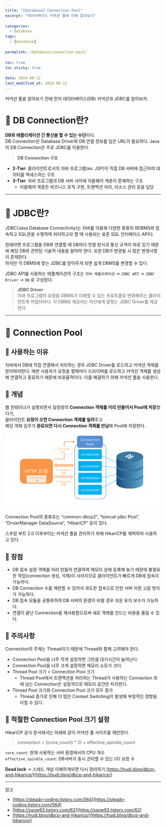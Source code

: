 ```yaml
---
title: "[Database] Connection Pool"
excerpt: "데이터베이스 커넥션 풀에 대해 알아보기"

categories:
  - Database
tags:
  - [Database]

permalink: /database/connection-pool/

toc: true
toc_sticky: true

date: 2024-08-12
last_modified_at: 2024-08-12
---
```

커넥션 풀을 알아보기 전에 먼저 데이터베이스(DB) 커넥션과 JDBC를 알아보자.  

# 🕍 DB Connection란?
**DB와 애플리케이션 간 통신을 할 수 있는 수단**이다.  
DB Connection은 Database Driver와 DB 연결 정보를 담은 URL이 필요하다. Java의 DB Connection은 주로 JDBC를 이용한다.

>**DB Connection 구조**  
- **2-Tier**: 클라이언트로서의 자바 프로그램(ex: JSP)이 직접 DB 서버에 접근하여 데이터를 엑세스하는 구조
- **3-Tier**: 자바 프로그램과 DB 서버 사이에 미들웨어 계층이 존재하는 구조
  - 미들웨어 계층은 비즈니스 로직 구현, 트랜잭션 처리, 리소스 관리 등을 담당

---

# 🌁 JDBC란?
JDBC(Java Database Connectivity)는 자바를 이용해 다양한 종류의 RDBMS와 접속하고 SQL문을 수행하여 처리하고자 할 때 사용되는 표준 SQL 인터페이스 API다.

원래라면 프로그램을 DB와 연결할 때 DB마다 연결 방식과 통신 규격이 따로 있기 때문에 해당 DB와 관련된 기술적 내용을 알아야 한다. 또한 DB가 변경될 시 많은 변경사항이 존재한다.  
하지만 각 DBMS에 맞는 JDBC를 받아주게 되면 쉽게 DBMS를 변경할 수 있다.

JDBC API를 사용하는 애플케이션의 구조는 `자바 애플리케이션` → `JDBC API` → `JDBC Driver` → `DB` 로 구성된다.

>**JDBC Driver**  
자바 프로그램의 요청을 DBMS가 이해할 수 있는 프로토콜로 변화해주는 클라이언트측 어댑터이다. 각 DBMS 제공자는 자신에게 알맞는 JDBC Driver를 제공한다.

---

# 🍑 Connection Pool
## 🐤 사용하는 이유
자바에서 DB에 직접 연결해서 처리하는 경우 JDBC Driver를 로드하고 커넥션 객체를 받아와야한다. 매번 사용자가 요청을 할때마다 드라이버를 로드하고 커넥션 객체를 생성해 연결하고 종료하기 때문에 비효율적이다. 이를 해결하기 위해 커넥션 풀을 사용한다.

## 🏮 개념
웹 컨테이너가 실행되면서 일정량의 **Connection 객체를 미리 만들어서 Pool에 저장**했다가,    
클라이언트 **요청이 오면 Connection 객체를 빌려**주고  
해당 객체 임무가 **완료되면 다시 Connection 객체를 반납**해 Pool에 저장한다.

![connection-pool](/assets/images/posts_img/database/database-connection-pool/connection-pool.png)

Connection Pool의 종류로는 “common-dbcp2”, “tomcat-jdbc Pool”, “DrvierManager DataSource”, “HikariCP” 등이 있다.

스프링 부트 2.0 이후부터는 커넥션 풀을 관리하기 위해 HikariCP를 채택하여 사용하고 있다.

## 🌈 장점
- DB 접속 설정 객체를 미리 만들어 연결하여 메모리 상에 등록해 놓기 때문에 불필요한 작업(connection 생성, 삭제)이 사라지므로 클라이언트가 빠르게 DB에 접속이 가능하다.
- DB Connection 수를 제한할 수 있어서 과도한 접속으로 인한 서버 자원 고갈 방지가 가능하다.
- DB 접속 모듈을 공통화하여 DB 서버의 환경이 바뀔 경우 쉬운 유지 보수가 가능하다.
- 연결이 끝난 Connection을 재사용함으로써 새로 객체를 만드는 비용을 줄일 수 있다.

## 🌵 주의사항
Connection의 주체는 Thread이기 때문에 Thread와 함께 고려해야 한다.
- Connection Pool을 너무 작게 설정하면 그만큼 대기시간이 늘어난다.
- Connection Pool을 너무 크게 설정하면 메모리 소모가 크다.
- Thread Pool 크기 < Connection Pool 크기
  - Thread Pool에서 트랜잭션을 처리하는 Thread가 사용하는 Connection 외에 남는 Connection은 실질적으로 메모리 공간만 차지한다.
- Thread Pool 크기와 Connection Pool 크기 모두 증가
  - Thread 증가로 인해 더 많은 Context Switching이 발생해 부정적인 영향을 미칠 수 있다.

## 🌺 적절한 Connection Pool 크기 설정
HikariCP 공식 문서에서는 아래와 같이 커넥션 풀 사이즈를 제안한다.
> connection = ((core_count) * 2) + effective_spindle_count  

`core_count`: 현재 사용하는 서버 환경에서의 CPU 개수  
`effective_spindle_count`: DB서버가 동시 관리할 수 있는 I/O 요청 수

**Dead lock**
-> 스레드 개념 이해하게되면 다시 정리하기 [https://hudi.blog/dbcp-and-hikaricp/](https://hudi.blog/dbcp-and-hikaricp/)


---

참고
- [https://steady-coding.tistory.com/564](https://steady-coding.tistory.com/564)
- [https://ssow93.tistory.com/62](https://ssow93.tistory.com/62)
- [https://hudi.blog/dbcp-and-hikaricp/](https://hudi.blog/dbcp-and-hikaricp/)

